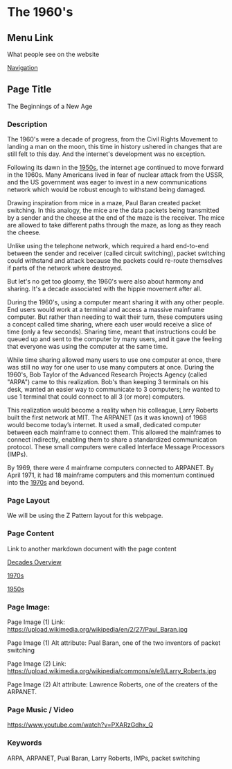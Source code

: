 # The 1960's

## Menu Link
What people see on the website

[Navigation](/content/sections/navbar.md)


## Page Title
The Beginnings of a New Age


### Description
The 1960's were a decade of progress, from the Civil Rights Movement to landing
a man on the moon, this time in history ushered in changes that are still felt to
this day. And the internet's development was no exception.

Following its dawn in the [1950s](/content/decades/1950s.md), the internet age
continued to move forward in the 1960s. Many Americans lived in fear of nuclear
attack from the USSR, and the US government was eager to invest in a new
communications network which would be robust enough to withstand being damaged.

Drawing inspiration from mice in a maze, Paul Baran created packet switching.
In this analogy, the mice are the data packets being transmitted by a sender and
the cheese at the end of the maze is the receiver. The mice are allowed to take
different paths through the maze, as long as they reach the cheese.

Unlike using the telephone network, which required a hard end-to-end between the
sender and receiver (called circuit switching), packet switching could withstand
and attack because the packets could re-route themselves if parts of the network
where destroyed.

But let's no get too gloomy, the 1960's were also about harmony and sharing. It's
a decade associated with the hippie movement after all.

During the 1960's, using a computer meant sharing it with any other people. End
users would work at a terminal and access a massive mainframe computer. But rather
than needing to wait their turn, these computers using a concept called time sharing,
where each user would receive a slice of time (only a few seconds). Sharing time,
meant that instructions could be queued up and sent to the computer by many users,
and it gave the feeling that everyone was using the computer at the same time.

While time sharing allowed many users to use one computer at once, there was still
no way for one user to use many computers at once. During the 1960's, Bob Taylor of the
Advanced Research Projects Agency (called "ARPA") came to this realization.
Bob's than keeping 3 terminals on his desk, wanted an easier way to communicate to
3 computers; he wanted to use 1 terminal that could connect to all 3 (or more) computers.

This realization would become a reality when his colleague, Larry Roberts built
the first network at MIT. The ARPANET (as it was known) of 1968 would become
today’s internet. It used a small, dedicated computer between each mainframe to
connect them. This allowed the mainframes to connect indirectly, enabling them to
share a standardized communication protocol. These small computers were called
Interface Message Processors (IMPs).

By 1969, there were 4 mainframe computers connected to ARPANET.
By April 1971, it had 18 mainframe computers and this momentum continued into the
[1970s](/content/decades/1970s.md) and beyond.



### Page Layout
We will be using the Z Pattern layout for this webpage.


### Page Content
Link to another markdown document with the page content

[Decades Overview](/content/decades)

[1970s](/content/decades/1970s.md)

[1950s](/content/decades/1950s.md)


### Page Image:

Page Image (1) Link:
https://upload.wikimedia.org/wikipedia/en/2/27/Paul_Baran.jpg

Page Image (1) Alt attribute:
Pual Baran, one of the two inventors of packet switching


Page Image (2) Link:
https://upload.wikimedia.org/wikipedia/commons/e/e9/Larry_Roberts.jpg

Page Image (2) Alt attribute:
Lawrence Roberts, one of the creaters of the ARPANET.


### Page Music / Video

https://www.youtube.com/watch?v=PXARzGdhx_Q


### Keywords
ARPA, ARPANET, Pual Baran, Larry Roberts, IMPs, packet switching
